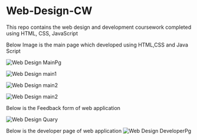 # Web-Design-CW
This repo contains the web design and development coursework completed using HTML, CSS, JavaScript

Below Image is the main page which developed using HTML,CSS and Java Script

![Web Design MainPg](https://user-images.githubusercontent.com/85722503/158952701-a3a978dc-aef3-45aa-b67d-e845e10ae999.jpg)


![Web Design main1](https://user-images.githubusercontent.com/85722503/158952777-827d0f64-8853-4e65-8cdd-824213414460.jpg)


![Web Design main2](https://user-images.githubusercontent.com/85722503/158952791-9b11bdac-5780-4d0f-940a-28fb46405a90.jpg)


![Web Design main2](https://user-images.githubusercontent.com/85722503/158952889-a05e3247-8556-4317-a2af-390fe4f41366.jpg)


Below is the Feedback form of web application

![Web Design Quary](https://user-images.githubusercontent.com/85722503/158952931-1ff6cc30-2620-4789-921c-8ca485a75d1e.jpg)


Below is the developer page of web application
![Web Design DeveloperPg](https://user-images.githubusercontent.com/85722503/158952946-09a6bb50-0750-441a-8329-c10fdd25f657.jpg)
